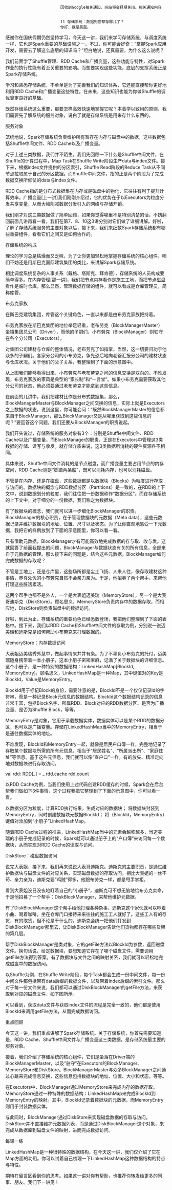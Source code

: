 
                            
                            因收到Google相关通知，网站将会择期关闭。相关通知内容
                            
                            
                            11 存储系统：数据到底都存哪儿了？
                            你好，我是吴磊。

感谢你在国庆假期仍然坚持学习，今天这一讲，我们来学习存储系统，与调度系统一样，它也是Spark重要的基础设施之一。不过，你可能会好奇：“掌握Spark应用开发，需要去了解这么底层的知识吗？”坦白地说，还真需要，为什么这么说呢？

我们前面学了Shuffle管理、RDD Cache和广播变量，这些功能与特性，对Spark作业的执行性能有着至关重要的影响。而想要实现这些功能，底层的支撑系统正是Spark存储系统。

学习和熟悉存储系统，不单单是为了完善我们的知识体系，它还能直接帮你更好地利用RDD Cache和广播变量这些特性。在未来，这些知识也能为你做Shuffle的调优奠定良好的基础。

既然存储系统这么重要，那要怎样高效快速地掌握它呢？本着学以致用的原则，我们需要先了解系统的服务对象，说白了就是存储系统是用来存什么东西的。

服务对象

笼统地说，Spark存储系统负责维护所有暂存在内存与磁盘中的数据，这些数据包括Shuffle中间文件、RDD Cache以及广播变量。

对于上述三类数据，我们并不陌生。我们先回顾一下什么是Shuffle中间文件，在Shuffle的计算过程中，Map Task在Shuffle Write阶段生产data与index文件。接下来，根据index文件提供的分区索引，Shuffle Read阶段的Reduce Task从不同节点拉取属于自己的分区数据。而Shuffle中间文件，指的正是两个阶段为了完成数据交换所仰仗的data与index文件。

RDD Cache指的是分布式数据集在内存或是磁盘中的物化，它往往有利于提升计算效率。广播变量[上一讲]我们刚刚介绍过，它的优势在于以Executors为粒度分发共享变量，从而大幅削减数据分发引入的网络与存储开销。

我们刚才对这三类数据做了简单回顾，如果你觉得哪里不是特别清楚的话，不妨翻回前面几讲再看一看，我们在第7、8、10这3讲分别对它们做了详细讲解。好啦，了解了存储系统服务的主要对象以后，接下来，我们来细数Spark存储系统都有哪些重要组件，看看它们之间又是如何协作的。

存储系统的构成

理论的学习总是枯燥而又乏味，为了让你更加轻松地掌握存储系统的核心组件，咱们不妨还是用斯巴克国际建筑集团的类比，来讲解Spark存储系统。

相比调度系统复杂的人事关系（戴格、塔斯克、拜肯德），存储系统的人员构成要简单得多。在内存管理[那一讲]，我们把节点内存看作是施工工地，而把节点磁盘看作是临时仓库，那么显然，管理数据存储的组件，就可以看成是仓库管理员，简称库管。

布劳克家族

在斯巴克建筑集团，库管这个关键角色，一直以来都是由布劳克家族把持着。

布劳克家族在斯巴克集团的地位举足轻重，老布劳克（BlockManagerMaster）坐镇集团总公司（Driver），而他的子嗣们、小布劳克（BlockManager）则驻守在各个分公司（Executors）。

对集团公司建材与仓库的整体情况，老布劳克了如指掌，当然，这一切要归功于他众多的子嗣们。各家分公司的小布劳克，争先恐后地向老爸汇报分公司的建材状态与仓库状况。关于他们的父子关系，我整理到了下面的示意图中。



从上图我们能够看得出来，小布劳克与老布劳克之间的信息交换是双向的。不难发现，布劳克家族的家风是典型的“家长制”和“一言堂”。如果小布劳克需要获取其他分公司的状态，他必须要通过老布劳克才能拿到这些信息。

在前面的几讲中，我们把建材比作是分布式数据集，那么，BlockManagerMaster与BlockManager之间交换的信息，实际上就是Executors之上数据的状态。说到这里，你可能会问：“既然BlockManagerMaster的信息都来自于BlockManager，那么BlockManager又是从哪里获取到这些信息的呢？”要回答这个问题，我们还要从BlockManager的职责说起。

我们开头说过，存储系统的服务对象有3个：分别是Shuffle中间文件、RDD Cache以及广播变量，而BlockManager的职责，正是在Executors中管理这3类数据的存储、读写与收发。就存储介质来说，这3类数据所消耗的硬件资源各不相同。

具体来说，Shuffle中间文件消耗的是节点磁盘，而广播变量主要占用节点的内存空间，RDD Cache则是“脚踏两条船”，既可以消耗内存，也可以消耗磁盘。



不管是在内存、还是在磁盘，这些数据都是以数据块（Blocks）为粒度进行存取与访问的。数据块的概念与RDD数据分区（Partitions）是一致的，在RDD的上下文中，说到数据划分的粒度，我们往往把一份数据称作“数据分区”。而在存储系统的上下文中，对于细分的一份数据，我们称之为数据块。

有了数据块的概念，我们就可以进一步细化BlockManager的职责。BlockManager的核心职责，在于管理数据块的元数据（Meta data），这些元数据记录并维护数据块的地址、位置、尺寸以及状态。为了让你直观地感受一下元数据，我把它的样例放到了下面的示意图里，你可以看一看。



只有借助元数据，BlockManager才有可能高效地完成数据的存与取、收与发。这就回答了前面我提出的问题，BlockManager与数据状态有关的所有信息，全部来自于元数据的管理。那么接下来的问题是，结合这些元数据，BlockManager如何完成数据的存取呢？

不管是工地上，还是仓库里，这些场所都是尘土飞扬、人来人往，像存取建材这种事情，养尊处优的小布劳克自然不会亲力亲为。于是，他招募了两个帮手，来帮他打理这些脏活累活。

这两个帮手也都不是外人，一个是大表姐迈美瑞（MemoryStore），另一个是大表哥迪斯克（DiskStore）。顾名思义，MemoryStore负责内存中的数据存取，而相应地，DiskStore则负责磁盘中的数据访问。

好啦，到此为止，存储系统的重要角色已经悉数登场，我把他们整理到了下面的表格中。接下来，我们以RDD Cache和Shuffle中间文件的存取为例，分别说一说迈美瑞和迪斯克是如何帮助小布劳克来打理数据的。



MemoryStore：内存数据访问

大表姐迈美瑞秀外慧中，做起事情来井井有条。为了不辜负小布劳克的托付，迈美瑞随身携带着一本小册子，这本小册子密密麻麻，记满了关于数据块的详细信息。这个小册子，是一种特别的数据结构：LinkedHashMap[BlockId, MemoryEntry]。顾名思义，LinkedHashMap是一种Map，其中键值对的Key是BlockId，Value是MemoryEntry。



BlockId用于标记Block的身份，需要注意的是，BlockId不是一个仅仅记录Id的字符串，而是一种记录Block元信息的数据结构。BlockId这个数据结构记录的信息非常丰富，包括Block名字、所属RDD、Block对应的RDD数据分区、是否为广播变量、是否为Shuffle Block，等等。

MemoryEntry是对象，它用于承载数据实体，数据实体可以是某个RDD的数据分区，也可以是广播变量。存储在LinkedHashMap当中的MemoryEntry，相当于是通往数据实体的地址。

不难发现，BlockId和MemoryEntry一起，就像是居民户口簿一样，完整地记录了存取某个数据块所需的所有元信息，相当于“居民姓名”、“所属派出所”、“家庭住址”等信息。基于这些元信息，我们就可以像“查户口”一样，有的放矢、精准定向地对数据块进行存取访问。

val rdd: RDD[_] = _
rdd.cache
rdd.count


以RDD Cache为例，当我们使用上述代码创建RDD缓存的时候，Spark会在后台帮我们做如下3件事情，这个过程我把它整理到了下面的示意图中，你可以看一看。


以数据分区为粒度，计算RDD执行结果，生成对应的数据块；
将数据块封装到MemoryEntry，同时创建数据块元数据BlockId；
将（BlockId，MemoryEntry）键值对添加到“小册子”LinkedHashMap。




随着RDD Cache过程的推进，LinkedHashMap当中的元素会越积越多，当迈美瑞的小册子完成记录的时候，Spark就可以通过册子上的“户口簿”来访问每一个数据块，从而实现对RDD Cache的读取与访问。

DiskStore：磁盘数据访问

说完大表姐，接下来，我们再来说说大表哥迪斯克。迪斯克的主要职责，是通过维护数据块与磁盘文件的对应关系，实现磁盘数据的存取访问。相比大表姐的一丝不苟、亲力亲为，迪斯克要“鸡贼”得多，他跟布劳克一样，都是甩手掌柜。

看到大表姐没日没夜地盯着自己的“小册子”，迪斯克可不想无脑地给布劳克卖命，于是他招募了一个帮手：DiskBlockManager，来帮他维护元数据。

有了DiskBlockManager这个帮手给他打理各种杂事，迪斯克这个家伙就可以哼着小曲、喝着咖啡，坐在仓库门口接待来来往往的施工工人就好了。这些工人有的存货，有的取货，但不论是干什么的，迪斯克会统一把他们打发到DiskBlockManager那里去，让DiskBlockManager告诉他们货物都存在哪些货架的第几层。



帮手DiskBlockManager是类对象，它的getFile方法以BlockId为参数，返回磁盘文件。换句话说，给定数据块，要想知道它存在了哪个磁盘文件，需要调用getFile方法得到答案。有了数据块与文件之间的映射关系，我们就可以轻松地完成磁盘中的数据访问。

以Shuffle为例，在Shuffle Write阶段，每个Task都会生成一份中间文件，每一份中间文件都包括带有data后缀的数据文件，以及带着index后缀的索引文件。那么对于每一份文件来说，我们都可以通过DiskBlockManager的getFile方法，来获取到对应的磁盘文件，如下图所示。



可以看到，获取data文件与获取index文件的流程是完全一致的，他们都是使用BlockId来调用getFile方法，从而完成数据访问。

重点回顾

今天这一讲，我们重点讲解了Spark存储系统。关于存储系统，你首先需要知道是，RDD Cache、Shuffle中间文件与广播变量这三类数据，是存储系统最主要的服务对象。

接着，我们介绍了存储系统的核心组件，它们是坐落在Driver端的BlockManagerMaster，以及“驻守”在Executors的BlockManager、MemoryStore和DiskStore。BlockManagerMaster与众多BlockManager之间通过心跳来完成信息交换，这些信息包括数据块的地址、位置、大小和状态，等等。

在Executors中，BlockManager通过MemoryStore来完成内存的数据存取。MemoryStore通过一种特殊的数据结构：LinkedHashMap来完成BlockId到MemoryEntry的映射。其中，BlockId记录着数据块的元数据，而MemoryEntry则用于封装数据实体。

与此同时，BlockManager通过DiskStore来实现磁盘数据的存取与访问。DiskStore并不直接维护元数据列表，而是通过DiskBlockManager这个对象，来完成从数据库到磁盘文件的映射，进而完成数据访问。



每课一练

LinkedHashMap是一种很特殊的数据结构，在今天这一讲，我们仅介绍了它在Map方面的功用。你可以试着自己梳理一下LinkedHashMap这种数据结构的特点与特性。

期待在留言区看到你的思考。如果这一讲对你有帮助，也推荐你转发给更多的同事、朋友。我们下一讲见！

                        
                        
                            